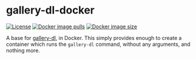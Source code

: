 # gallery-dl-docker
[![License](https://img.shields.io/github/license/brandonmoss-99/gallery-dl-docker?logo=github)](https://github.com/brandonmoss-99/gallery-dl-docker/blob/main/LICENSE) [![Docker image pulls](https://img.shields.io/docker/pulls/brandonmoss99/gallery-dl?logo=docker)](https://hub.docker.com/r/brandonmoss99/gallery-dl) [![Docker image size](https://img.shields.io/docker/image-size/brandonmoss99/gallery-dl?logo=docker)](https://hub.docker.com/r/brandonmoss99/gallery-dl)

A base for [gallery-dl](https://github.com/mikf/gallery-dl), in Docker. This simply provides enough to create a container which runs the `gallery-dl` command, without any arguments, and nothing more.